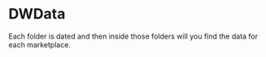 # DWData

Each folder is dated and then inside those folders will you find the data for each marketplace. 
